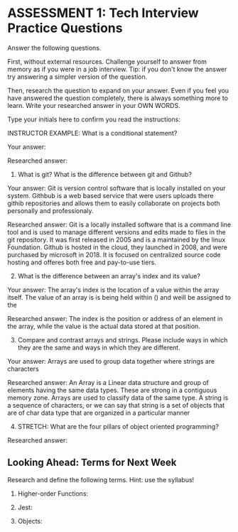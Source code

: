 # ASSESSMENT 1: Tech Interview Practice Questions

Answer the following questions.

First, without external resources. Challenge yourself to answer from memory as if you were in a job interview. Tip: if you don't know the answer try answering a simpler version of the question.

Then, research the question to expand on your answer. Even if you feel you have answered the question completely, there is always something more to learn. Write your researched answer in your OWN WORDS.

Type your initials here to confirm you read the instructions:

INSTRUCTOR EXAMPLE: What is a conditional statement?

Your answer:

Researched answer:

1. What is git? What is the difference between git and Github?

Your answer:
Git is version control software that is locally installed on your system. Githbub is a web based service that were users uploads there githib repositories and allows them to easily collaborate on projects both personally and professionaly. 

Researched answer: 
Git is a locally installed software that is a command line tool and is used to manage different versions and edits made to files in the git repository. It was first released in 2005 and is a maintained by the linux Foundation. Github is hosted in the cloud, they launched in 2008, and were purchased by microsoft in 2018. It is focused on centralized source code hosting and offeres both free and pay-to-use tiers. 


2. What is the difference between an array's index and its value?

Your answer:
The array's index is the location of a value within the array itself. The value of an array is is being held within () and weill be assigned to the 

Researched answer:
The index is the position or address of an element in the array, while the value is the actual data stored at that position.

3. Compare and contrast arrays and strings. Please include ways in which they are the same and ways in which they are different.

Your answer:
Arrays are used to group data together where strings are characters 

Researched answer:
An Array is a Linear data structure and group of elements having the same data types. These are strong in a contiguous memory zone. Arrays are used to classify data of the same type. A string is a sequence of characters, or we can say that string is a set of objects that are of char data type that are organized in a particular manner

4. STRETCH: What are the four pillars of object oriented programming?

Researched answer:

## Looking Ahead: Terms for Next Week

Research and define the following terms. Hint: use the syllabus!

1. Higher-order Functions:

2. Jest:

3. Objects:
